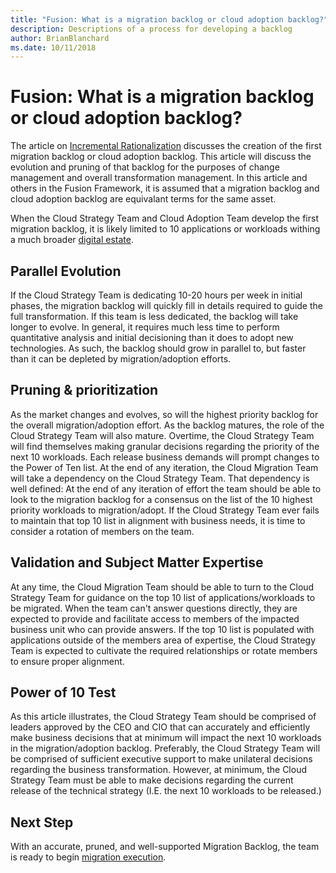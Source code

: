 ```yaml
---
title: "Fusion: What is a migration backlog or cloud adoption backlog?"
description: Descriptions of a process for developing a backlog
author: BrianBlanchard
ms.date: 10/11/2018
---
```


# Fusion: What is a migration backlog or cloud adoption backlog?

The article on [Incremental Rationalization](../../digital-estate/rationalize-inventory.md) discusses the creation of the first migration backlog or cloud adoption backlog. This article will discuss the evolution and pruning of that backlog for the purposes of change management and overall transformation management. In this article and others in the Fusion Framework, it is assumed that a migration backlog and cloud adoption backlog are equivalant terms for the same asset.

When the Cloud Strategy Team and Cloud Adoption Team develop the first migration backlog, it is likely limited to 10 applications or workloads withing a much broader [digital estate](../../digital-estate/overview.md).

## Parallel Evolution

If the Cloud Strategy Team is dedicating 10-20 hours per week in initial phases, the migration backlog will quickly fill in details required to guide the full transformation. If this team is less dedicated, the backlog will take longer to evolve. In general, it requires much less time to perform quantitative analysis and initial decisioning than it does to adopt new technologies. As such, the backlog should grow in parallel to, but faster than it can be depleted by migration/adoption efforts.

## Pruning & prioritization

As the market changes and evolves, so will the highest priority backlog for the overall migration/adoption effort. As the backlog matures, the role of the Cloud Strategy Team will also mature. Overtime, the Cloud Strategy Team will find themselves making granular decisions regarding the priority of the next 10 workloads. Each release business demands will prompt changes to the Power of Ten list. At the end of any iteration, the Cloud Migration Team will take a dependency on the Cloud Strategy Team. That dependency is well defined: At the end of any iteration of effort the team should be able to look to the migration backlog for a consensus on the list of the 10 highest priority workloads to migration/adopt. If the Cloud Strategy Team ever fails to maintain that top 10 list in alignment with business needs, it is time to consider a rotation of members on the team.

## Validation and Subject Matter Expertise

At any time, the Cloud Migration Team should be able to turn to the Cloud Strategy Team for guidance on the top 10 list of applications/workloads to be migrated. When the team can't answer questions directly, they are expected to provide and facilitate access to members of the impacted business unit who can provide answers. If the top 10 list is populated with applications outside of the members area of expertise, the Cloud Strategy Team is expected to cultivate the required relationships or rotate members to ensure proper alignment.

## Power of 10 Test

As this article illustrates, the Cloud Strategy Team should be comprised of leaders approved by the CEO and CIO that can accurately and efficiently make business decisions that at minimum will impact the next 10 workloads in the migration/adoption backlog. Preferably, the Cloud Strategy Team will be comprised of sufficient executive support to make unilateral decisions regarding the business transformation. However, at minimum, the Cloud Strategy Team must be able to make decisions regarding the current release of the technical strategy (I.E. the next 10 workloads to be released.)

## Next Step

With an accurate, pruned, and well-supported Migration Backlog, the team is ready to begin [migration execution](../execute/overview.md).

